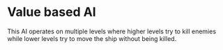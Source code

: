 Value based AI
==============

This AI operates on multiple levels where higher levels try to kill enemies
while lower levels try to move the ship without being killed.




